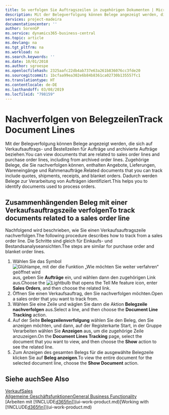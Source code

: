 ```yaml
---
title: So verfolgen Sie Auftragszeilen in zugehörigen Dokumenten | Microsoft Docs
description: Mit der Belegverfolgung können Belege angezeigt werden, die sich auf Verkaufsauftrags- und Bestellzeilen für Aufträge und archivierte Aufträge beziehen. Zugehörige Belege, die Sie nachverfolgen können, enthalten Angebote, Lieferungen, Wareneingänge und Rahmenaufträge. Dadurch werden Belege zur Verarbeitung von Aufträgen identifiziert.
services: project-madeira
documentationcenter: ''
author: SorenGP
ms.service: dynamics365-business-central
ms.topic: article
ms.devlang: na
ms.tgt_pltfrm: na
ms.workload: na
ms.search.keywords: ''
ms.date: 10/01/2018
ms.author: sgroespe
ms.openlocfilehash: 2325aafc22db4ab737e63a261b836076cc3fde20
ms.sourcegitcommit: 1bcfaa99ea302e6b84b8361ca02730b135557fc1
ms.translationtype: HT
ms.contentlocale: de-DE
ms.lasthandoff: 03/08/2019
ms.locfileid: "798159"
---
```

# <a name="track-document-lines"></a><span data-ttu-id="5271e-105">Nachverfolgen von Belegzeilen</span><span class="sxs-lookup"><span data-stu-id="5271e-105">Track Document Lines</span></span>
<span data-ttu-id="5271e-106">Mit der Belegverfolgung können Belege angezeigt werden, die sich auf Verkaufsauftrags- und Bestellzeilen für Aufträge und archivierte Aufträge beziehen.</span><span class="sxs-lookup"><span data-stu-id="5271e-106">You can view documents that are related to sales order lines and purchase order lines, including from archived order lines.</span></span> <span data-ttu-id="5271e-107">Zugehörige Belege, die Sie nachverfolgen können, enthalten Angebote, Lieferungen, Wareneingänge und Rahmenaufträge.</span><span class="sxs-lookup"><span data-stu-id="5271e-107">Related documents that you can track include quotes, shipments, receipts, and blanket orders.</span></span> <span data-ttu-id="5271e-108">Dadurch werden Belege zur Verarbeitung von Aufträgen identifiziert.</span><span class="sxs-lookup"><span data-stu-id="5271e-108">This helps you to identify documents used to process orders.</span></span>  

## <a name="to-track-documents-related-to-a-sales-order-line"></a><span data-ttu-id="5271e-109">Zusammenhängenden Beleg mit einer Verkaufsauftragszeile verfolgen</span><span class="sxs-lookup"><span data-stu-id="5271e-109">To track documents related to a sales order line</span></span>
<span data-ttu-id="5271e-110">Nachfolgend wird beschrieben, wie Sie einen Verkaufsauftragszeile nachverfolgen.</span><span class="sxs-lookup"><span data-stu-id="5271e-110">The following procedure describes how to track from a sales order line.</span></span> <span data-ttu-id="5271e-111">Die Schritte sind gleich für Einkaufs- und Bestandsanalyseansichten.</span><span class="sxs-lookup"><span data-stu-id="5271e-111">The steps are similar for purchase order and blanket order lines.</span></span>

1.  <span data-ttu-id="5271e-112">Wählen Sie das Symbol ![Glühlampe, mit der die Funktion „Wie möchten Sie weiter verfahren“ geöffnet wird](media/ui-search/search_small.png "Wie möchten Sie weiter verfahren?") aus, geben Sie **Aufträge** ein, und wählen dann den zugehörigen Link aus.</span><span class="sxs-lookup"><span data-stu-id="5271e-112">Choose the ![Lightbulb that opens the Tell Me feature](media/ui-search/search_small.png "Tell me what you want to do") icon, enter **Sales Orders**, and then choose the related link.</span></span>  
2.  <span data-ttu-id="5271e-113">Öffnen Sie einen Verkaufsauftrag, den Sie nachverfolgen möchten.</span><span class="sxs-lookup"><span data-stu-id="5271e-113">Open a sales order that you want to track from.</span></span>  
3.  <span data-ttu-id="5271e-114">Wählen Sie eine Zeile und wäglen Sie dann die Aktion **Belegzeile nachverfolgen** aus.</span><span class="sxs-lookup"><span data-stu-id="5271e-114">Select a line, and then choose the **Document Line Tracking** action.</span></span>
4. <span data-ttu-id="5271e-115">Auf der Seite **Belegzeilenverfolgung** wählen Sie den Beleg, den Sie anzeigen möchten, und dann, auf der Registerkarte Start, in der Gruppe Verarbeiten wählen Sie **Anzeigen** aus, um die zugehörige Zeile anzuzeigen.</span><span class="sxs-lookup"><span data-stu-id="5271e-115">On the **Document Lines Tracking** page, select the document that you want to view, and then choose the **Show** action to see the related line.</span></span>
5. <span data-ttu-id="5271e-116">Zum Anzeigen des gesamten Belegs für die ausgewählte Belegzeile klicken Sie auf **Beleg anzeigen**.</span><span class="sxs-lookup"><span data-stu-id="5271e-116">To view the entire document for the selected document line, choose the **Show Document** action.</span></span>

## <a name="see-also"></a><span data-ttu-id="5271e-117">Siehe auch</span><span class="sxs-lookup"><span data-stu-id="5271e-117">See Also</span></span>
[<span data-ttu-id="5271e-118">Verkauf</span><span class="sxs-lookup"><span data-stu-id="5271e-118">Sales</span></span>](sales-manage-sales.md)  
[<span data-ttu-id="5271e-119">Allgemeine Geschäftsfunktionen</span><span class="sxs-lookup"><span data-stu-id="5271e-119">General Business Functionality</span></span>](ui-across-business-areas.md)  
<span data-ttu-id="5271e-120">[Arbeiten mit [!INCLUDE[d365fin](includes/d365fin_md.md)]](ui-work-product.md)</span><span class="sxs-lookup"><span data-stu-id="5271e-120">[Working with [!INCLUDE[d365fin](includes/d365fin_md.md)]](ui-work-product.md)</span></span>
